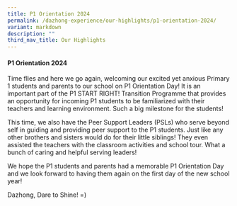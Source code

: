 ```yaml
---
title: P1 Orientation 2024
permalink: /dazhong-experience/our-highlights/p1-orientation-2024/
variant: markdown
description: ""
third_nav_title: Our Highlights
---
```

#### P1 Orientation 2024

Time flies and here we go again, welcoming our excited yet anxious Primary 1 students and parents to our school on P1 Orientation Day! It is an important part of the P1 START RIGHT! Transition Programme that provides an opportunity for incoming P1 students to be familiarized with their teachers and learning environment. Such a big milestone for the students!

This time, we also have the Peer Support Leaders (PSLs) who serve beyond self in guiding and providing peer support to the P1 students. Just like any other brothers and sisters would do for their little siblings! They even assisted the teachers with the classroom activities and school tour. What a bunch of caring and helpful serving leaders!

We hope the P1 students and parents had a memorable P1 Orientation Day and we look forward to having them again on the first day of the new school year!

Dazhong, Dare to Shine! =)